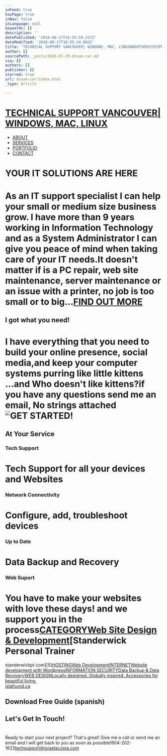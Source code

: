 ```yaml
---
inFeed: true
hasPage: true
inNav: false
inLanguage: null
keywords: []
description: ''
datePublished: '2016-08-17T16:55:59.337Z'
dateModified: '2016-08-17T16:55:24.802Z'
title: 'TECHNICAL SUPPORT VANCOUVER| WINDOWS, MAC, LINUXABOUTSERVICESPORTFOLIOCONTACT'
author: []
sourcePath: _posts/2016-01-29-dream-car.md
via: {}
authors: []
publisher: {}
starred: true
url: dream-car/index.html
_type: Article

---
```

# [TECHNICAL SUPPORT VANCOUVER| WINDOWS, MAC, LINUX][0]

* [ABOUT][1]
* [SERVICES][2]
* [PORTFOLIO][3]
* [CONTACT][4]

# YOUR IT SOLUTIONS ARE HERE

# As an IT support specialist I can help your small or medium size business grow. I have more than 9 years working in Information Technology and as a System Administrator I can give you peace of mind when taking care of your IT needs.It doesn't matter if is a PC repair, web site maintenance, server maintenance or an issue with a printer, no job is too small or to big...[FIND OUT MORE][1]

## I got what you need!

# I have everything that you need to build your online presence, social media,and keep your computer systems purring like little kittens ...and Who doesn't like kittens?if you have any questions send me an email, No strings attached![GET STARTED!][2]

## At Your Service

### Tech Support

# Tech Support for all your devices and Websites

### Network Connectivity

# Configure, add, troubleshoot devices

### Up to Date

# Data Backup and Recovery

### Web Suport

# You have to make your websites with love these days! and we support you in the process[CATEGORYWeb Site Design & Development][3][Standerwick Personal Trainer  
standerwickpt.com][5][HOSTINGWeb Development][3][INTERNETWebsite development with Wordpress][6][INFORMATION SECURITYData Backup & Data Recovery][3][WEB DESIGNLocally designed. Globally inspired. Accessories for beautiful living.  
islafound.ca][7]

## Download Free Guide (spanish)

## Let's Get In Touch!

# 

Ready to start your next project? That's great! Give me a call or send me an email and I will get back to you as soon as possible!604-202-1622[techsupport@israelacosta.com][8]


[0]: http://israelacosta.com/#page-top
[1]: http://israelacosta.com/#about
[2]: http://israelacosta.com/#services
[3]: http://israelacosta.com/#portfolio
[4]: http://israelacosta.com/#contact
[5]: http://standerwickpt.com/
[6]: http://latin-connections.com/
[7]: http://islafound.ca/
[8]: mailto:techsupport@israelacosta.com